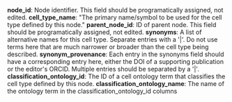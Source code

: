 **node_id**: Node identifier. This field should be programatically assigned, not edited.
**cell_type_name**: "The primary name/symbol to be used for the cell type defined by this node."
**parent_node_id**: ID of parent node. This field should be programatically assigned, not edited.
**synonyms**: A list of alternative names for this cell type. Separate entries with a '|'.
Do not use terms here that are much narrower or broader than the cell type being described.
**synonym_provenance**: Each entry in the synonyms field should have a corresponding entry here, 
either the DOI of a supporting publication or the editor's ORCID.  Multiple entries should be separated by a '|'.
**classification_ontology_id**: The ID of a cell ontology term that classifies the cell type defined by this node.
**classification_ontology_name**: The name of the ontology term in the classification_ontology_id columns